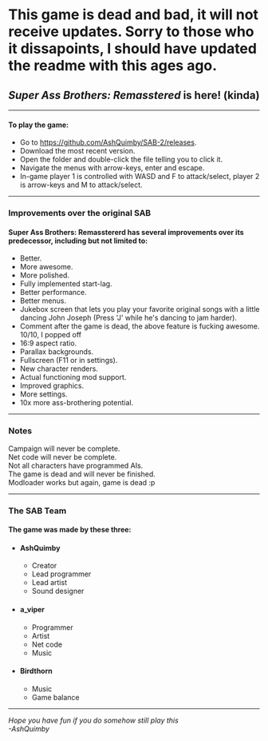 # This game is dead and bad, it will not receive updates. Sorry to those who it dissapoints, I should have updated the readme with this ages ago.

## <i>Super Ass Brothers: Remasstered</i> is here! (kinda)
---

#### To play the game:
- Go to https://github.com/AshQuimby/SAB-2/releases.
- Download the most recent version.
- Open the folder and double-click the file telling you to click it.
- Navigate the menus with arrow-keys, enter and escape.
- In-game player 1 is controlled with WASD and F to attack/select, player 2 is arrow-keys and M to attack/select.

---

### Improvements over the original SAB
#### Super Ass Brothers: Remasstererd has several improvements over its predecessor, including but not limited to:
- Better.
- More awesome.
- More polished.
- Fully implemented start-lag.
- Better performance.
- Better menus.
- Jukebox screen that lets you play your favorite original songs with a little dancing John Joseph (Press 'J' while he's dancing to jam harder).
- Comment after the game is dead, the above feature is fucking awesome. 10/10, I popped off
- 16:9 aspect ratio.
- Parallax backgrounds.
- Fullscreen (F11 or in settings).
- New character renders.
- Actual functioning mod support.
- Improved graphics.
- More settings.
- 10x more ass-brothering potential.

---

### Notes
Campaign will never be complete. <br>
Net code will never be complete. <br>
Not all characters have programmed AIs. <br>
The game is dead and will never be finished. <br>
Modloader works but again, game is dead :p

---

### The SAB Team
#### The game was made by these three:
- #### AshQuimby
  - Creator
  - Lead programmer
  - Lead artist
  - Sound designer
- #### a_viper
  - Programmer
  - Artist
  - Net code
  - Music
- #### Birdthorn
  - Music
  - Game balance

---
<i> Hope you have fun if you do somehow still play this <br>
-AshQuimby </i>
